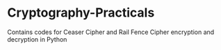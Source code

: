 # Cryptography-Practicals
Contains codes for Ceaser Cipher and Rail Fence Cipher encryption and decryption in Python
